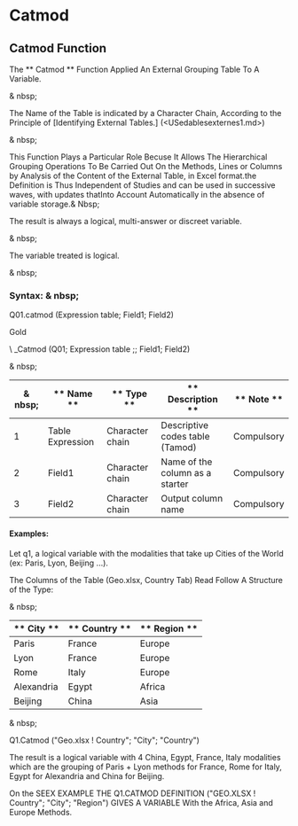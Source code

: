 # Catmod

## Catmod Function

The ** Catmod ** Function Applied An External Grouping Table To A Variable.

& nbsp;

The Name of the Table is indicated by a Character Chain, According to the Principle of [Identifying External Tables.] (<USedablesexternes1.md>)

& nbsp;

This Function Plays a Particular Role Becuse It Allows The Hierarchical Grouping Operations To Be Carried Out On the Methods, Lines or Columns by Analysis of the Content of the External Table, in Excel format.the Definition is Thus Independent of Studies and can be used in successive waves, with updates thatInto Account Automatically in the absence of variable storage.& Nbsp;

The result is always a logical, multi-answer or discreet variable.

& nbsp;

The variable treated is logical.

& nbsp;

### Syntax: & nbsp;

Q01.catmod (Expression table; Field1; Field2)

Gold

\ _Catmod (Q01; Expression table ;; Field1; Field2)

& nbsp;

|& nbsp;|** Name ** |** Type ** |** Description ** |** Note ** |
|--- |--- |--- |--- |--- |
|&#49;|Table Expression |Character chain |Descriptive codes table (Tamod) |Compulsory |
|&#50;|Field1 |Character chain |Name of the column as a starter |Compulsory |
|&#51;|Field2 |Character chain |Output column name |Compulsory |


#### Examples:

Let q1, a logical variable with the modalities that take up Cities of the World (ex: Paris, Lyon, Beijing ...).

The Columns of the Table (Geo.xlsx, Country Tab) Read Follow A Structure of the Type:

& nbsp;

| ** City ** | ** Country ** | ** Region ** |
| --- | --- | --- |
| Paris | France | Europe |
| Lyon | France | Europe |
| Rome | Italy | Europe |
| Alexandria | Egypt | Africa |
| Beijing | China | Asia |


& nbsp;

Q1.Catmod ("Geo.xlsx \! Country"; "City"; "Country")

The result is a logical variable with 4 China, Egypt, France, Italy modalities which are the grouping of Paris + Lyon methods for France, Rome for Italy, Egypt for Alexandria and China for Beijing.

On the SEEX EXAMPLE THE Q1.CATMOD DEFINITION ("GEO.XLSX \! Country"; "City"; "Region") GIVES A VARIABLE With the Africa, Asia and Europe Methods.